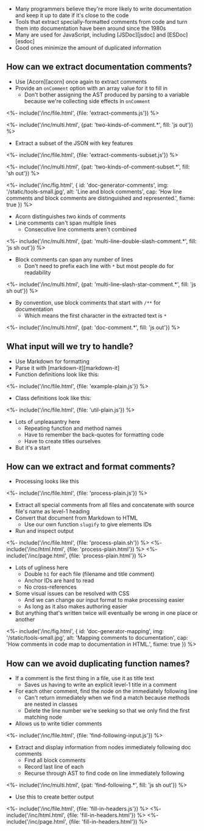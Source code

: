 ---
---

-   Many programmers believe they're more likely to write documentation and keep it up to date
    if it's close to the code
-   Tools that extract specially-formatted comments from code and turn them into documentation
    have been around since the 1980s
-   Many are used for JavaScript, including [JSDoc][jsdoc] and [ESDoc][esdoc]
-   Good ones minimize the amount of duplicated information

## How can we extract documentation comments?

-   Use [Acorn][acorn] once again to extract comments
-   Provide an `onComment` option with an array value for it to fill in
    -   Don't bother assigning the AST produced by parsing to a variable because we're collecting side effects in `onComment`

<%- include('/inc/file.html', {file: 'extract-comments.js'}) %>

<%- include('/inc/multi.html', {pat: 'two-kinds-of-comment.*', fill: 'js out'}) %>

-   Extract a subset of the JSON with key features

<%- include('/inc/file.html', {file: 'extract-comments-subset.js'}) %>

<%- include('/inc/multi.html', {pat: 'two-kinds-of-comment-subset.*', fill: 'sh out'}) %>

<%- include('/inc/fig.html', {
    id: 'doc-generator-comments',
    img: '/static/tools-small.jpg',
    alt: 'Line and block comments',
    cap: 'How line comments and block comments are distinguished and represented.',
    fixme: true
}) %>

-   Acorn distinguishes two kinds of comments
-   <g key="line_comment">Line comments</g> can't span multiple lines
    -   Consecutive line comments aren't combined

<%- include('/inc/multi.html', {pat: 'multi-line-double-slash-comment.*', fill: 'js sh out'}) %>

-   <g key="block_comment">Block comments</g> can span any number of lines
    -   Don't need to prefix each line with `*` but most people do for readability

<%- include('/inc/multi.html', {pat: 'multi-line-slash-star-comment.*', fill: 'js sh out'}) %>

-   By convention, use block comments that start with `/**` for documentation
    -   Which means the first character in the extracted text is `*`

<%- include('/inc/multi.html', {pat: 'doc-comment.*', fill: 'js out'}) %>

## What input will we try to handle?

-   Use <g key="markdown">Markdown</g> for formatting
-   Parse it with [markdown-it][markdown-it]
-   Function definitions look like this:

<%- include('/inc/file.html', {file: 'example-plain.js'}) %>

-   Class definitions look like this:

<%- include('/inc/file.html', {file: 'util-plain.js'}) %>

-   Lots of unpleasantry here
    -   Repeating function and method names
    -   Have to remember the back-quotes for formatting code
    -   Have to create titles ourselves
-   But it's a start

## How can we extract and format comments?

-   Processing looks like this

<%- include('/inc/file.html', {file: 'process-plain.js'}) %>

-   Extract all special comments from all files and concatenate with source file's name as level-1 heading
-   Convert that document from Markdown to HTML
    -   Use our own function `slugify` to give elements IDs
-   Run and inspect output

<%- include('/inc/file.html', {file: 'process-plain.sh'}) %>
<%- include('/inc/html.html', {file: 'process-plain.html'}) %>
<%- include('/inc/page.html', {file: 'process-plain.html'}) %>

-   Lots of ugliness here
    -   Double `h1` for each file (filename and title comment)
    -   Anchor IDs are hard to read
    -   No cross-references
-   Some visual issues can be resolved with CSS
    -   And we can change our input format to make processing easier
    -   As long as it also makes authoring easier
-   But anything that's written twice will eventually be wrong in one place or another

<%- include('/inc/fig.html', {
    id: 'doc-generator-mapping',
    img: '/static/tools-small.jpg',
    alt: 'Mapping comments to documentation',
    cap: 'How comments in code map to documentation in HTML.',
    fixme: true
}) %>

## How can we avoid duplicating function names?

-   If a comment is the first thing in a file, use it as title text
    -   Saves us having to write an explicit level-1 title in a comment
-   For each other comment, find the node on the immediately following line
    -   Can't return immediately when we find a match because methods are nested in classes
    -   Delete the line number we're seeking so that we only find the first matching node
-   Allows us to write tidier comments

<%- include('/inc/file.html', {file: 'find-following-input.js'}) %>

-   Extract and display information from nodes immediately following doc comments
    -   Find all block comments
    -   Record last line of each
    -   Recurse through AST to find code on line immediately following

<%- include('/inc/multi.html', {pat: 'find-following.*', fill: 'js sh out'}) %>

-   Use this to create better output

<%- include('/inc/file.html', {file: 'fill-in-headers.js'}) %>
<%- include('/inc/html.html', {file: 'fill-in-headers.html'}) %>
<%- include('/inc/page.html', {file: 'fill-in-headers.html'}) %>
